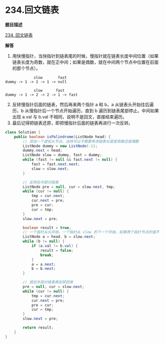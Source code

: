 # 234.回文链表

**题目描述**

[234. 回文链表](https://leetcode-cn.com/problems/palindrome-linked-list/)

**解答**

1. 用快慢指针，当快指针到链表尾的时候，慢指针就在链表长度中间位置（如果链表长度为奇数，就在正中间；如果是偶数，就在中间两个节点中位置在前面的那个节点）。

```
             slow       fast
dummy -> 1 -> 2 -> 1 -> null

             slow      fast
dummy -> 1 -> 2 -> 2 -> 1 -> fast
```

2. 反转慢指针后面的链表，然后再来两个指针 a 和 b，a 从链表头开始往后遍历，b 从慢指针后一个节点开始遍历，直到 b 遍历到链表尾部停止。中间如果出现 a.val 与 b.val 不相同，说明不是回文，直接结束遍历。
3. 最后记得把链表还原，即把慢指针后面的链表再进行一次反转。

```java
class Solution {
    public boolean isPalindrome(ListNode head) {
        // 添加一个虚拟头节点，这样可以不需要考虑链表长度是奇数还是偶数
        ListNode dummy = new ListNode(-1);
        dummy.next = head;
        ListNode slow = dummy, fast = dummy;
        while (fast != null && fast.next != null) {
            fast = fast.next.next;
            slow = slow.next;
        }

        // 反转后半部分链表
        ListNode pre = null, cur = slow.next, tmp;
        while (cur != null) {
            tmp = cur.next;
            cur.next = pre;
            pre = cur;
            cur = tmp;
        }
        slow.next = pre;

        boolean result = true;
        // 一个指针从头开始，一个指针从 slow 的下一个开始，如果两个指针节点的值不一样，说明不是回文
        ListNode a = head, b = slow.next;
        while (b != null) {
            if (a.val != b.val) {
                result = false;
                break;
            }
            a = a.next;
            b = b.next;
        }

        // 把后半部分链表再反转回来
        pre = null; cur = slow.next;
        while (cur != null) {
            tmp = cur.next;
            cur.next = pre;
            pre = cur;
            cur = tmp;
        }
        slow.next = pre;

        return result;
    }
}
```